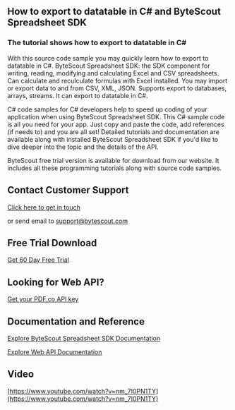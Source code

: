 ## How to export to datatable in C# and ByteScout Spreadsheet SDK

### The tutorial shows how to export to datatable in C#

With this source code sample you may quickly learn how to export to datatable in C#. ByteScout Spreadsheet SDK: the SDK component for writing, reading, modifying and calculating Excel and CSV spreadsheets. Can calculate and reculculate formulas with Excel installed. You may import or export data to and from CSV, XML, JSON. Supports export to databases, arrays, streams. It can export to datatable in C#.

C# code samples for C# developers help to speed up coding of your application when using ByteScout Spreadsheet SDK. This C# sample code is all you need for your app. Just copy and paste the code, add references (if needs to) and you are all set! Detailed tutorials and documentation are available along with installed ByteScout Spreadsheet SDK if you'd like to dive deeper into the topic and the details of the API.

ByteScout free trial version is available for download from our website. It includes all these programming tutorials along with source code samples.

## Contact Customer Support

[Click here to get in touch](https://bytescout.zendesk.com/hc/en-us/requests/new?subject=ByteScout%20Spreadsheet%20SDK%20Question)

or send email to [support@bytescout.com](mailto:support@bytescout.com?subject=ByteScout%20Spreadsheet%20SDK%20Question) 

## Free Trial Download

[Get 60 Day Free Trial](https://bytescout.com/download/web-installer?utm_source=github-readme)

## Looking for Web API? 

[Get your PDF.co API key](https://pdf.co/documentation/api?utm_source=github-readme)

## Documentation and Reference

[Explore ByteScout Spreadsheet SDK Documentation](https://bytescout.com/documentation/index.html?utm_source=github-readme)

[Explore Web API Documentation](https://pdf.co/documentation/api?utm_source=github-readme)

## Video

[https://www.youtube.com/watch?v=nm_7I0PN1TY](https://www.youtube.com/watch?v=nm_7I0PN1TY)